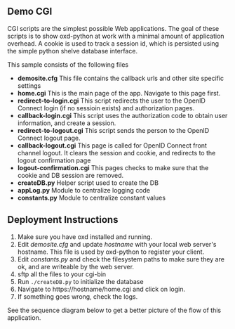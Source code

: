 ## Demo CGI

CGI scripts are the simplest possible Web applications. The goal of 
these scripts is to show oxd-python at work with a minimal amount of 
application overhead. A cookie is used to track a session id, which 
is persisted using the simple python shelve database interface.

This sample consists of the following files

* **demosite.cfg** This file contains the callback urls and other site 
specific settings
* **home.cgi** This is the main page of the app. Navigate to this page 
first. 
* **redirect-to-login.cgi** This script redirects the user to the 
OpenID Connect login (if no sessioin exists) and authorization pages.
* **callback-login.cgi** This script uses the authorization code to 
obtain user information, and create a session.
* **redirect-to-logout.cgi** This script sends the person to the 
OpenID Connect logout page. 
* **callback-logout.cgi** This page is called for OpenID Connect
front channel logout. It clears the session and cookie, and redirects
to the logout confirmation page
* **logout-confirmation.cgi** This pages checks to make sure that the
cookie and DB session are removed.
* **createDB.py** Helper script used to create the DB
* **appLog.py** Module to centralize logging code
* **constants.py** Module to centralize constant values

## Deployment Instructions

1. Make sure you have oxd installed and running.
2. Edit *demosite.cfg* and update *hostname* with your local web 
server's hostname. This file is used by oxd-python to register your
client.
3. Edit *constants.py* and check the filesystem paths to make sure 
they are ok, and are writeable by the web server.
4. sftp all the files to your cgi-bin
5. Run `./createDB.py` to initialize the database
6. Navigate to https://hostname/home.cgi and click on login.
7. If something goes wrong, check the logs.

See the sequence diagram below to get a better picture of the flow of 
this application.